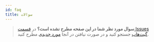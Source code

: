 ```yaml
---
id: faq
title: سوالات
---
```



> **سوال مورد نظر شما در این صفحه مطرح نشده است؟** در [قسمت Issues گیت‌هاب](https://github.com/pusheco/android-studio-sample/issues?utf8=%E2%9C%93&q=is%3Aissue) جستجو کنید و در صورت نیافتن در آنجا [مورد جدیدی](https://github.com/pusheco/android-studio-sample/issues/new) مطرح کنید.